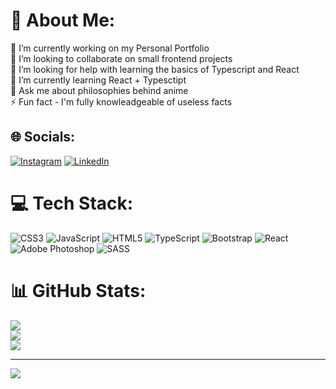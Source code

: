 # 💫 About Me:
🔭 I’m currently working on my Personal Portfolio <br>👯 I’m looking to collaborate on small frontend projects<br>🤝 I’m looking for help with learning the basics of Typescript and React<br>🌱 I’m currently learning React + Typesctipt<br>💬 Ask me about philosophies behind anime<br>⚡ Fun fact - I'm fully knowleadgeable of useless facts


## 🌐 Socials:
[![Instagram](https://img.shields.io/badge/Instagram-%23E4405F.svg?logo=Instagram&logoColor=white)](https://instagram.com/hsplus) [![LinkedIn](https://img.shields.io/badge/LinkedIn-%230077B5.svg?logo=linkedin&logoColor=white)](https://linkedin.com/in/anthony-sato-97a23a260/) 

# 💻 Tech Stack:
![CSS3](https://img.shields.io/badge/css3-%231572B6.svg?style=for-the-badge&logo=css3&logoColor=white) ![JavaScript](https://img.shields.io/badge/javascript-%23323330.svg?style=for-the-badge&logo=javascript&logoColor=%23F7DF1E) ![HTML5](https://img.shields.io/badge/html5-%23E34F26.svg?style=for-the-badge&logo=html5&logoColor=white) ![TypeScript](https://img.shields.io/badge/typescript-%23007ACC.svg?style=for-the-badge&logo=typescript&logoColor=white) ![Bootstrap](https://img.shields.io/badge/bootstrap-%23563D7C.svg?style=for-the-badge&logo=bootstrap&logoColor=white) ![React](https://img.shields.io/badge/react-%2320232a.svg?style=for-the-badge&logo=react&logoColor=%2361DAFB) ![Adobe Photoshop](https://img.shields.io/badge/adobephotoshop-%2331A8FF.svg?style=for-the-badge&logo=adobephotoshop&logoColor=white) ![SASS](https://img.shields.io/badge/SASS-hotpink.svg?style=for-the-badge&logo=SASS&logoColor=white)
# 📊 GitHub Stats:
![](https://github-readme-stats.vercel.app/api?username=satoanthony&theme=dark&hide_border=false&include_all_commits=true&count_private=true)<br/>
![](https://github-readme-streak-stats.herokuapp.com/?user=satoanthony&theme=dark&hide_border=false)<br/>
![](https://github-readme-stats.vercel.app/api/top-langs/?username=satoanthony&theme=dark&hide_border=false&include_all_commits=true&count_private=true&layout=compact)

---
[![](https://visitcount.itsvg.in/api?id=satoanthony&icon=0&color=0)](https://visitcount.itsvg.in)

<!-- Proudly created with GPRM ( https://gprm.itsvg.in ) -->


